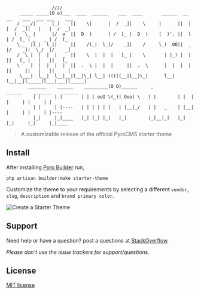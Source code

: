```
                 ////
     _____ _____(O o)___  ____  ______    ___  ____       ______  __ __    ___  ___ ___    ___
    / ___/|      (_)    ||    \|      |  /  _]|    \     |      ||  |  |  /  _]|   |   |  /  _]
   (   \_ |      |/  o  ||  D  )      | /  [_ |  D  )    |  )'. ||  l  | /  [_ | _   _ | /  [_
    \__  |l_|  l_||     ||    /l_|  l_|/    _]|    /     l_(  OO)|  _  |/    _]|  \_/  |/    _]
    /  \ |  |  |  |  _  ||    \  |  |  |   [_ |    \       | |_) |  |  ||   [_ |   |   ||   [_
    \    |  |  |  |  |  ||  .  \ |  |  |     ||  .  \      |  |  |  |  ||     ||   |   ||     |
     \___|  l__|  l__|__|l__|\_| l__| (((((__|l__|\_|      l__|  l__|__|l_____|l___|___|l_____|
        _______    ______    _________(O O)______     _          ______    _______    ______
          | |     | |       | | | ooO \(_)| Ooo| \   | |        | |  | |     | |     | |     
          | |     | |----   | | | | | |   | |__|_/   | |   _    | |__| |     | |     | |----
          |_|     |_|____   |_| |_| |_|   |_|        |_|__|_|   |_|  |_|     |_|     |_|____

```

> A customizable release of the official PyroCMS starter theme

## Install

After installing [Pyro Builder](github.com/websemantics/builder-extension) run,

```
php artisan builder:make starter-theme
```

Customize the theme to your requirements by selecting a different `vendor`, `slug`, `description` and `brand primary color`.

![Create a Starter Theme](https://github.com/pyrocms-templates/pyrocms-theme/raw/master/docs/pyrocms-theme.gif "Create an Admin theme")

## Support

Need help or have a question? post a questions at [StackOverflow](https://stackoverflow.com/questions/tagged/builder-extension+pyrocms-theme-template)

*Please don't use the issue trackers for support/questions.*

## License

[MIT license](http://opensource.org/licenses/mit-license.php)
